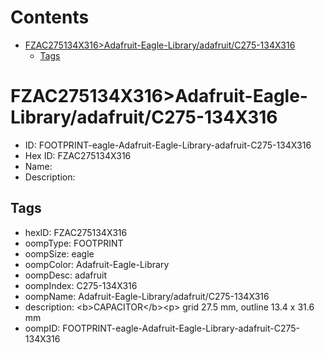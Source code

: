 



Contents
========

* [FZAC275134X316>Adafruit-Eagle-Library/adafruit/C275-134X316](#fzac275134x316adafruit-eagle-libraryadafruitc275-134x316)
	* [Tags](#tags)

# FZAC275134X316>Adafruit-Eagle-Library/adafruit/C275-134X316

- ID: FOOTPRINT-eagle-Adafruit-Eagle-Library-adafruit-C275-134X316
- Hex ID: FZAC275134X316
- Name: 
- Description: 

## Tags

- hexID: FZAC275134X316
- oompType: FOOTPRINT
- oompSize: eagle
- oompColor: Adafruit-Eagle-Library
- oompDesc: adafruit
- oompIndex: C275-134X316
- oompName: Adafruit-Eagle-Library/adafruit/C275-134X316
- description: &lt;b&gt;CAPACITOR&lt;/b&gt;&lt;p&gt;
grid 27.5 mm, outline 13.4 x 31.6 mm
- oompID: FOOTPRINT-eagle-Adafruit-Eagle-Library-adafruit-C275-134X316
